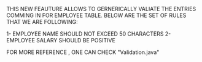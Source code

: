 THIS NEW FEAUTURE ALLOWS TO GERNERICALLY VALIATE THE ENTRIES COMMING IN FOR EMPLOYEE TABLE.
BELOW ARE THE SET OF RULES THAT WE ARE FOLLOWING:

1- EMPLOYEE NAME SHOULD NOT EXCEED 50 CHARACTERS
2- EMPLOYEE SALARY SHOULD BE POSITIVE

FOR MORE REFERENCE , ONE CAN CHECK "Validation.java"

